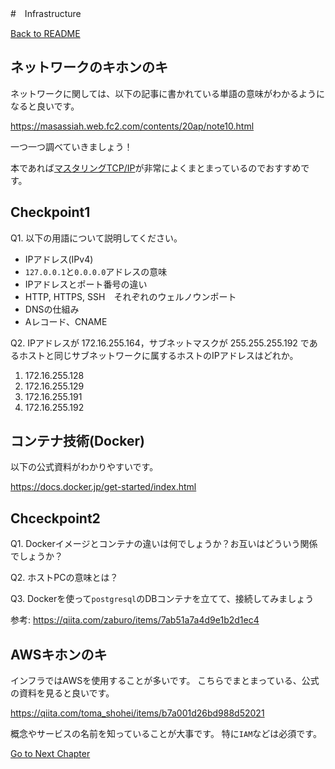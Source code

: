 #　Infrastructure

[Back to README](/README.md)

## ネットワークのキホンのキ

ネットワークに関しては、以下の記事に書かれている単語の意味がわかるようになると良いです。

https://masassiah.web.fc2.com/contents/20ap/note10.html

一つ一つ調べていきましょう！

本であれば[マスタリングTCP/IP](https://www.amazon.co.jp/%E3%83%9E%E3%82%B9%E3%82%BF%E3%83%AA%E3%83%B3%E3%82%B0TCP-IP%E2%80%95%E5%85%A5%E9%96%80%E7%B7%A8%E2%80%95-%E7%AC%AC6%E7%89%88-%E4%BA%95%E4%B8%8A-%E7%9B%B4%E4%B9%9F/dp/4274224473/ref=asc_df_4274224473/?tag=jpgo-22&linkCode=df0&hvadid=342397001181&hvpos=&hvnetw=g&hvrand=10440745021831075600&hvpone=&hvptwo=&hvqmt=&hvdev=c&hvdvcmdl=&hvlocint=&hvlocphy=1009507&hvtargid=pla-847853186623&psc=1&th=1&psc=1&tag=&ref=&adgrpid=72867581430&hvpone=&hvptwo=&hvadid=342397001181&hvpos=&hvnetw=g&hvrand=10440745021831075600&hvqmt=&hvdev=c&hvdvcmdl=&hvlocint=&hvlocphy=1009507&hvtargid=pla-847853186623)が非常によくまとまっているのでおすすめです。


## Checkpoint1

Q1. 以下の用語について説明してください。

- IPアドレス(IPv4)
- `127.0.0.1`と`0.0.0.0`アドレスの意味
- IPアドレスとポート番号の違い
- HTTP, HTTPS, SSH　それぞれのウェルノウンポート
- DNSの仕組み
- Aレコード、CNAME

Q2. IPアドレスが 172.16.255.164，サブネットマスクが 255.255.255.192 であるホストと同じサブネットワークに属するホストのIPアドレスはどれか。

1. 172.16.255.128
2. 172.16.255.129
3. 172.16.255.191
4. 172.16.255.192

## コンテナ技術(Docker)

以下の公式資料がわかりやすいです。

https://docs.docker.jp/get-started/index.html

## Chceckpoint2

Q1. Dockerイメージとコンテナの違いは何でしょうか？お互いはどういう関係でしょうか？

Q2. ホストPCの意味とは？

Q3. Dockerを使って`postgresql`のDBコンテナを立てて、接続してみましょう

参考: https://qiita.com/zaburo/items/7ab51a7a4d9e1b2d1ec4

## AWSキホンのキ

インフラではAWSを使用することが多いです。
こちらでまとまっている、公式の資料を見ると良いです。

https://qiita.com/toma_shohei/items/b7a001d26bd988d52021

概念やサービスの名前を知っていることが大事です。
特に`IAM`などは必須です。


[Go to Next Chapter](/Chap6.md)
